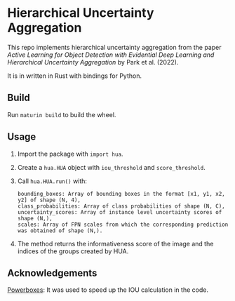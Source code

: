 # Hierarchical Uncertainty Aggregation

This repo implements hierarchical uncertainty aggregation from the paper _Active Learning for Object Detection with Evidential Deep Learning and Hierarchical Uncertainty Aggregation_ by Park et al. (2022).

It is in written in Rust with bindings for Python.

## Build

Run `maturin build` to build the wheel.

## Usage

1. Import the package with `import hua`.
2. Create a `hua.HUA` object with `iou_threshold` and `score_threshold`.
3. Call `hua.HUA.run()` with:

    ```text
    bounding_boxes: Array of bounding boxes in the format [x1, y1, x2, y2] of shape (N, 4),
    class_probabilities: Array of class probabilities of shape (N, C),
    uncertainty_scores: Array of instance level uncertainty scores of shape (N,),
    scales: Array of FPN scales from which the corresponding prediction was obtained of shape (N,).
    ```

4. The method returns the informativeness score of the image and the indices of the groups created by HUA.

## Acknowledgements

[Powerboxes](https://github.com/Smirkey/powerboxes): It was used to speed up the IOU calculation in the code.
